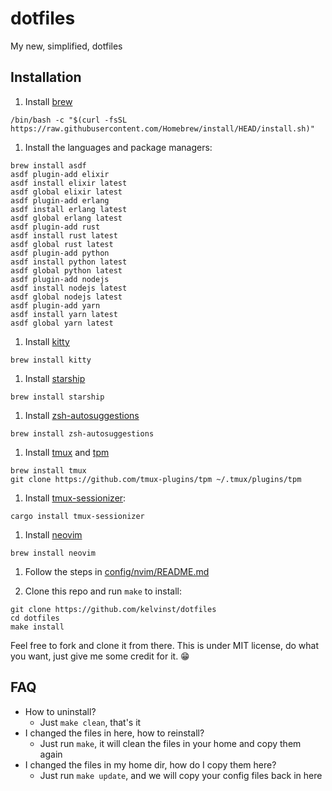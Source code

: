 # dotfiles

My new, simplified, dotfiles

## Installation

1. Install [brew](http://brew.sh)

```shell
/bin/bash -c "$(curl -fsSL https://raw.githubusercontent.com/Homebrew/install/HEAD/install.sh)"
```

1. Install the languages and package managers:

```shell
brew install asdf
asdf plugin-add elixir
asdf install elixir latest
asdf global elixir latest
asdf plugin-add erlang
asdf install erlang latest
asdf global erlang latest
asdf plugin-add rust
asdf install rust latest
asdf global rust latest
asdf plugin-add python
asdf install python latest
asdf global python latest
asdf plugin-add nodejs
asdf install nodejs latest
asdf global nodejs latest
asdf plugin-add yarn
asdf install yarn latest
asdf global yarn latest
```

1. Install [kitty](https://sw.kovidgoyal.net/kitty)

```shell
brew install kitty
```

1. Install [starship](https://starship.rs/)

```shell
brew install starship
```

1. Install [zsh-autosuggestions](https://github.com/zsh-users/zsh-autosuggestions/blob/master/INSTALL.md#homebrew)

```shell
brew install zsh-autosuggestions
```

1. Install [tmux](https://github.com/tmux/tmux) and [tpm](https://github.com/tmux-plugins/tpm)

```shell
brew install tmux
git clone https://github.com/tmux-plugins/tpm ~/.tmux/plugins/tpm
```

1. Install [tmux-sessionizer](https://github.com/jrmoulton/tmux-sessionizer):

```shell
cargo install tmux-sessionizer
```

1. Install [neovim](https://neovim.io)

```shell
brew install neovim
```

1. Follow the steps in [config/nvim/README.md](config/nvim/README.md)

1. Clone this repo and run `make` to install:

```shell
git clone https://github.com/kelvinst/dotfiles
cd dotfiles
make install
```

Feel free to fork and clone it from there. This is under MIT license, do what you want, just
give me some credit for it. 😁

## FAQ

- How to uninstall?
    - Just `make clean`, that's it
- I changed the files in here, how to reinstall?
    - Just run `make`, it will clean the files in your home and copy them again
- I changed the files in my home dir, how do I copy them here?
    - Just run `make update`, and we will copy your config files back in here
